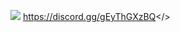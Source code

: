 ![](https://cdn.discordapp.com/attachments/1127744068693282877/1130784427186868345/MOTD-MORDHAU-3.png)                                                                         <a id="Serveur discord Multi Gaming français - Rejoins nous !">https://discord.gg/gEyThGXzBQ</>
